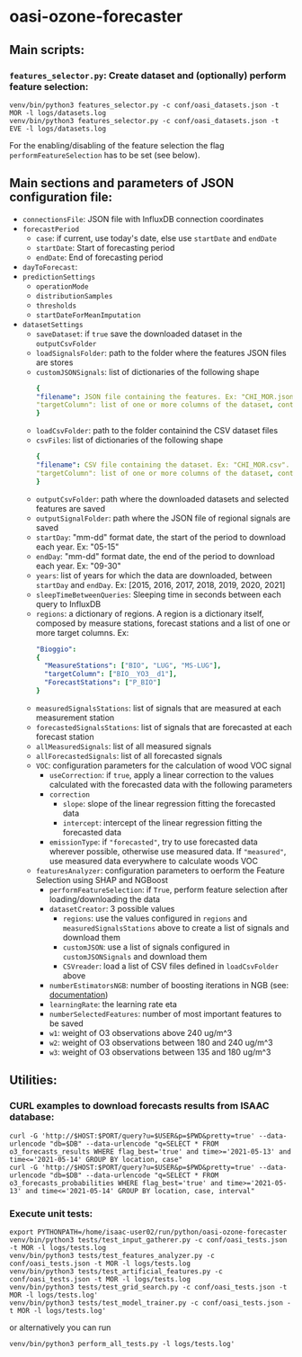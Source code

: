 # oasi-ozone-forecaster


## Main scripts:

### `features_selector.py`: Create dataset and (optionally) perform feature selection:
```
venv/bin/python3 features_selector.py -c conf/oasi_datasets.json -t MOR -l logs/datasets.log
venv/bin/python3 features_selector.py -c conf/oasi_datasets.json -t EVE -l logs/datasets.log
```

For the enabling/disabling of the feature selection the flag `performFeatureSelection` has to be set (see below).


## Main sections and parameters of JSON configuration file:

- `connectionsFile`: JSON file with InfluxDB connection coordinates
- `forecastPeriod`
  - `case`: if current, use today's date, else use `startDate` and `endDate`
  - `startDate`: Start of forecasting period
  - `endDate`: End of forecasting period
- `dayToForecast`: 
- `predictionSettings`
  - `operationMode`
  - `distributionSamples`
  - `thresholds`
  - `startDateForMeanImputation`
- `datasetSettings`
  - `saveDataset`: if `true` save the downloaded dataset in the `outputCsvFolder`
  - `loadSignalsFolder`: path to the folder where the features JSON files are stores
  - `customJSONSignals`: list of dictionaries of the following shape
    ```yaml
	{
	"filename": JSON file containing the features. Ex: "CHI_MOR.json".
	"targetColumn": list of one or more columns of the dataset, containing the O3 values of the previous day. If more than one coulmn is provided, the maximum of the daily values will constitute the response vector Y. Ex: ["CHI__YO3__d1", "BIO__YO3__d1"].
	}
	```
  - `loadCsvFolder`: path to the folder containind the CSV dataset files
  - `csvFiles`: list of dictionaries of the following shape
    ```yaml
	{
	"filename": CSV file containing the dataset. Ex: "CHI_MOR.csv".
	"targetColumn": list of one or more columns of the dataset, containing the O3 values of the previous day. If more than one coulmn is provided, the maximum of the daily values will constitute the response vector Y. Ex: ["CHI__YO3__d1", "BIO__YO3__d1"].
	}
	```  
  - `outputCsvFolder`: path where the downloaded datasets and selected features are saved
  - `outputSignalFolder`: path where the JSON file of regional signals are saved
  - `startDay`: "mm-dd" format date, the start of the period to download each year. Ex: "05-15"
  - `endDay`: "mm-dd" format date, the end of the period to download each year. Ex: "09-30"
  - `years`: list of years for which the data are downloaded, between `startDay` and `endDay`. Ex: [2015, 2016, 2017, 2018, 2019, 2020, 2021]
  - `sleepTimeBetweenQueries`: Sleeping time in seconds between each query to InfluxDB
  - `regions`: a dictionary of regions. A region is a dictionary itself, composed by measure stations, forecast stations and a list of one or more target columns. Ex:
    ```yaml
	"Bioggio": 
	{
      "MeasureStations": ["BIO", "LUG", "MS-LUG"],
      "targetColumn": ["BIO__YO3__d1"],
      "ForecastStations": ["P_BIO"]
    }
	```  
  - `measuredSignalsStations`: list of signals that are measured at each measurement station
  - `forecastedSignalsStations`: list of signals that are forecasted at each forecast station
  - `allMeasuredSignals`: list of all measured signals
  - `allForecastedSignals`: list of all forecasted signals
  - `VOC`: configuration parameters for the calculation of wood VOC signal 
    - `useCorrection`: if `true`, apply a linear correction to the values calculated with the forecasted data with the following parameters
    - `correction`
	  - `slope`: slope of the linear regression fitting the forecasted data
	  - `intercept`: intercept of the linear regression fitting the forecasted data
    - `emissionType`: if `"forecasted"`, try to use forecasted data wherever possible, otherwise use measured data. If `"measured"`, use measured data everywhere to calculate woods VOC
  - `featuresAnalyzer`: configuration parameters to oerform the Feature Selection using SHAP and NGBoost
    - `performFeatureSelection`: if `True`, perform feature selection after loading/downloading the data 
    - `datasetCreator`: 3 possible values
      - `regions`: use the values configured in `regions` and `measuredSignalsStations` above to create a list of signals and download them
      - `customJSON`: use a list of signals configured in `customJSONSignals` and download them
      - `CSVreader`: load a list of CSV files defined in `loadCsvFolder` above
    - `numberEstimatorsNGB`: number of boosting iterations in NGB (see: [documentation](https://github.com/stanfordmlgroup/ngboost/blob/master/ngboost/api.py))
    - `learningRate`: the learning rate eta
    - `numberSelectedFeatures`: number of most important features to be saved 
    - `w1`: weight of O3 observations above 240 ug/m^3
    - `w2`: weight of O3 observations between 180 and 240 ug/m^3
    - `w3`: weight of O3 observations between 135 and 180 ug/m^3


## Utilities:

### CURL examples to download forecasts results from ISAAC database:
```
curl -G 'http://$HOST:$PORT/query?u=$USER&p=$PWD&pretty=true' --data-urlencode "db=$DB" --data-urlencode "q=SELECT * FROM o3_forecasts_results WHERE flag_best='true' and time>='2021-05-13' and time<='2021-05-14' GROUP BY location, case"
curl -G 'http://$HOST:$PORT/query?u=$USER&p=$PWD&pretty=true' --data-urlencode "db=$DB" --data-urlencode "q=SELECT * FROM o3_forecasts_probabilities WHERE flag_best='true' and time>='2021-05-13' and time<='2021-05-14' GROUP BY location, case, interval"
```

### Execute unit tests:

```
export PYTHONPATH=/home/isaac-user02/run/python/oasi-ozone-forecaster
venv/bin/python3 tests/test_input_gatherer.py -c conf/oasi_tests.json -t MOR -l logs/tests.log
venv/bin/python3 tests/test_features_analyzer.py -c conf/oasi_tests.json -t MOR -l logs/tests.log
venv/bin/python3 tests/test_artificial_features.py -c conf/oasi_tests.json -t MOR -l logs/tests.log
venv/bin/python3 tests/test_grid_search.py -c conf/oasi_tests.json -t MOR -l logs/tests.log'
venv/bin/python3 tests/test_model_trainer.py -c conf/oasi_tests.json -t MOR -l logs/tests.log'
```

or alternatively you can run 

```
venv/bin/python3 perform_all_tests.py -l logs/tests.log'
```
